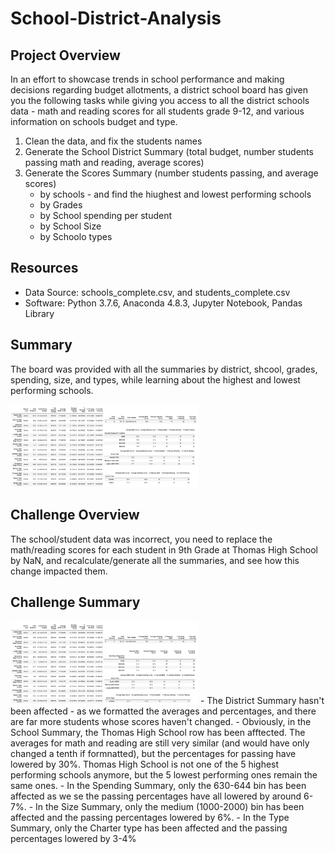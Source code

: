 # School-District-Analysis

## Project Overview
In an effort to showcase trends in school performance and making decisions regarding budget allotments, a district school board  has given you the following tasks while giving you access to all the district schools data - math and reading scores for all students grade 9-12, and various information on schools budget and type.
1. Clean the data, and fix the students names
2. Generate the School District Summary (total budget, number students passing math and reading, average scores)
3. Generate the Scores Summary (number students passing, and average scores)
      - by schools - and find the hiughest and lowest performing schools
      - by Grades
      - by School spending per student
      - by School Size
      - by Schoolo types

## Resources
- Data Source: schools_complete.csv, and students_complete.csv
- Software: Python 3.7.6, Anaconda 4.8.3, Jupyter Notebook, Pandas Library

## Summary
The board was provided with all the summaries by district, shcool, grades, spending, size, and types, while learning about the highest and lowest performing schools.

<img src="Images/Summary.png" width="300">

## Challenge Overview
The school/student data was incorrect, you need to replace the math/reading scores for each student in 9th Grade at Thomas High School by NaN, and recalculate/generate all the summaries, and see how this change impacted them.

## Challenge Summary
<img src="Images/Summary_challenge.png" width="300">
- The District Summary hasn't been affected - as we formatted the averages and percentages, and there are far more students whose scores haven't changed.
- Obviously, in the School Summary, the Thomas High School row has been afftected. The averages for math and reading  are still very similar (and would have only changed a tenth if formnatted), but the percentages for passing have lowered by 30%. Thomas High School is not one of the 5 highest performing schools anymore, but the 5 lowest performing ones remain the same ones.
- In the Spending Summary, only the 630-644 bin has been affected as we se the passing percentages have all lowered by around 6-7%.
- In the Size Summary, only the medium (1000-2000) bin has been affected and the passing percentages lowered by 6%.
- In the Type Summary, only the Charter type has been affected and the passing percentages lowered by 3-4%
